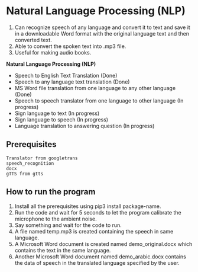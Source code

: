 # Natural Language Processing (NLP)
1. Can recognize speech of any language and convert it to text and save it in a downloadable Word format with the original language text and then converted text.
2. Able to convert the spoken text into .mp3 file.
3. Useful for making audio books.

**Natural Language Processing (NLP)**
- Speech to English Text Translation (Done)
- Speech to any language text translation (Done)
- MS Word file translation from one language to any other language (Done)
- Speech to speech translator from one language to other language (In progress)
- Sign language to text (In progress)
- Sign language to speech (In progress)
- Language translation to answering question (In progress)

## Prerequisites
```
Translator from googletrans
speech_recognition
docx
gTTS from gtts
```

## How to run the program
1. Install all the prerequisites using pip3 install package-name.
2. Run the code and wait for 5 seconds to let the program calibrate the microphone to the ambient noise.
3. Say something and wait for the code to run.
4. A file named temp.mp3 is created containing the speech in same language.
5. A Microsoft Word document is created named demo_original.docx which contains the text in the same language.
6. Another Microsoft Word document named demo_arabic.docx contains the data of speech in the translated language specified by the user.
